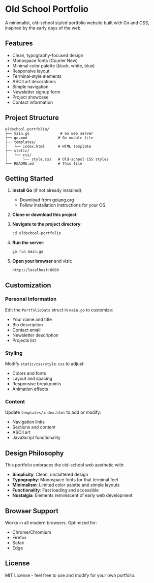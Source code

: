 # Old School Portfolio

A minimalist, old-school styled portfolio website built with Go and CSS, inspired by the early days of the web.

## Features

- Clean, typography-focused design
- Monospace fonts (Courier New)
- Minimal color palette (black, white, blue)
- Responsive layout
- Terminal-style elements
- ASCII art decorations
- Simple navigation
- Newsletter signup form
- Project showcase
- Contact information

## Project Structure

```
oldschool-portfolio/
├── main.go              # Go web server
├── go.mod              # Go module file
├── templates/
│   └── index.html      # HTML template
├── static/
│   └── css/
│       └── style.css   # Old-school CSS styles
└── README.md           # This file
```

## Getting Started

1. **Install Go** (if not already installed):
   - Download from [golang.org](https://golang.org/dl/)
   - Follow installation instructions for your OS

2. **Clone or download this project**

3. **Navigate to the project directory**:
   ```bash
   cd oldschool-portfolio
   ```

4. **Run the server**:
   ```bash
   go run main.go
   ```

5. **Open your browser** and visit:
   ```
   http://localhost:8080
   ```

## Customization

### Personal Information
Edit the `PortfolioData` struct in `main.go` to customize:
- Your name and title
- Bio description
- Contact email
- Newsletter description
- Projects list

### Styling
Modify `static/css/style.css` to adjust:
- Colors and fonts
- Layout and spacing
- Responsive breakpoints
- Animation effects

### Content
Update `templates/index.html` to add or modify:
- Navigation links
- Sections and content
- ASCII art
- JavaScript functionality

## Design Philosophy

This portfolio embraces the old-school web aesthetic with:
- **Simplicity**: Clean, uncluttered design
- **Typography**: Monospace fonts for that terminal feel
- **Minimalism**: Limited color palette and simple layouts
- **Functionality**: Fast loading and accessible
- **Nostalgia**: Elements reminiscent of early web development

## Browser Support

Works in all modern browsers. Optimized for:
- Chrome/Chromium
- Firefox
- Safari
- Edge

## License

MIT License - feel free to use and modify for your own portfolio.

